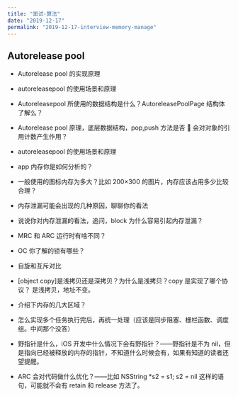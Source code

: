```yaml
---
title: "面试-算法"
date: "2019-12-17"
permalink: "2019-12-17-interview-memory-manage"
---
```


## Autorelease pool

- Autorelease pool 的实现原理
- autoreleasepool 的使用场景和原理
- Autoreleasepool 所使用的数据结构是什么？AutoreleasePoolPage 结构体了解么？
- Autorelease pool 原理，底层数据结构，pop,push 方法是否  会对对象的引用计数产生作用？
- autoreleasepool 的使用场景和原理

- app 内存你是如何分析的？
- 一般使用的图标内存为多大？比如 200×300 的图片，内存应该占用多少比较合理？

- 内存泄漏可能会出现的几种原因，聊聊你的看法
- 说说你对内存泄漏的看法，追问，block 为什么容易引起内存泄漏？
- MRC 和 ARC 运行时有啥不同？

- OC 你了解的锁有哪些？
- 自旋和互斥对比

- [object copy]是浅拷贝还是深拷贝？为什么是浅拷贝？copy 是实现了哪个协议？ 是浅拷贝，地址不变。
- 介绍下内存的几大区域？
- 怎么实现多个任务执行完后，再统一处理（应该是同步阻塞、栅栏函数、调度组。中间那个没答）
- 野指针是什么，iOS 开发中什么情况下会有野指针？——野指针是不为 nil，但是指向已经被释放的内存的指针，不知道什么时候会有，如果有知道的读者还望提醒。
- ARC 会对代码做什么优化？——比如 NSString \*s2 = s1; s2 = nil 这样的语句，可能就不会有 retain 和 release 方法了。
